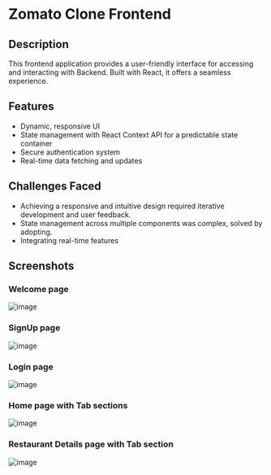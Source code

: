 # Zomato Clone Frontend

## Description

This frontend application provides a user-friendly interface for accessing and interacting with Backend. Built with React, it offers a seamless experience.

## Features

- Dynamic, responsive UI 
- State management with React Context API for a predictable state container
- Secure authentication system
- Real-time data fetching and updates 

## Challenges Faced

- Achieving a responsive and intuitive design required iterative development and user feedback.
- State management across multiple components was complex, solved by adopting.
- Integrating real-time features 

## Screenshots

### Welcome page
![image](https://github.com/saifulislam05/Zomato-Frontend/assets/73392705/85ed1d21-c68a-41e3-bb58-20886ccf4d3f)

### SignUp page
![image](https://github.com/saifulislam05/Zomato-Frontend/assets/73392705/16e168f1-e4c7-44b1-b7e0-fb466f9da13b)

### Login page
![image](https://github.com/saifulislam05/Zomato-Frontend/assets/73392705/0a68fe16-9145-4978-b6bd-679140d938b7)

### Home page with Tab sections
![image](https://github.com/saifulislam05/Zomato-Frontend/assets/73392705/627860ff-b5b3-4d21-8641-790e182218f8)

### Restaurant Details page with Tab section
![image](https://github.com/saifulislam05/Zomato-Frontend/assets/73392705/432037a9-5200-4914-be6a-22bdb7e65363)
